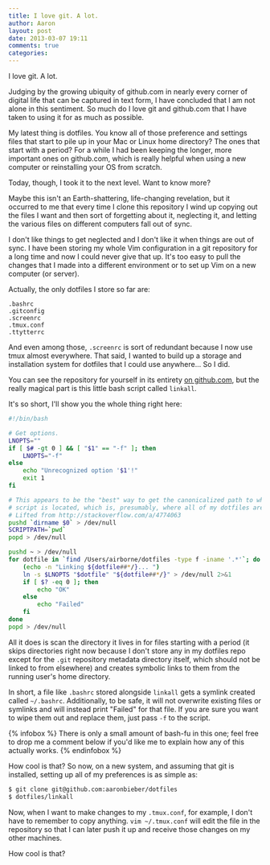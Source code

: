 ```yaml
---
title: I love git. A lot.
author: Aaron
layout: post
date: 2013-03-07 19:11
comments: true
categories: 
---
```

I love git. A lot.

Judging by the growing ubiquity of github.com in nearly every corner of 
digital life that can be captured in text form, I have concluded that I am not 
alone in this sentiment. So much do I love git and github.com that I have 
taken to using it for as much as possible.

My latest thing is dotfiles. You know all of those preference and settings 
files that start to pile up in your Mac or Linux home directory? The ones that 
start with a period? For a while I had been keeping the longer, more important 
ones on github.com, which is really helpful when using a new computer or 
reinstalling your OS from scratch.

Today, though, I took it to the next level. Want to know more?<!--more-->

Maybe this isn't an Earth-shattering, life-changing revelation, but it 
occurred to me that every time I clone this repository I wind up copying out 
the files I want and then sort of forgetting about it, neglecting it, and 
letting the various files on different computers fall out of sync.

I don't like things to get neglected and I don't like it when things are out 
of sync. I have been storing my whole Vim configuration in a git repository 
for a long time and now I could never give that up. It's too easy to pull the 
changes that I made into a different environment or to set up Vim on a new 
computer (or server).

Actually, the only dotfiles I store so far are:

```
.bashrc
.gitconfig
.screenrc
.tmux.conf
.ttytterrc
```

And even among those, `.screenrc` is sort of redundant because I now use tmux 
almost everywhere. That said, I wanted to build up a storage and installation 
system for dotfiles that I could use anywhere... So I did.

You can see the repository for yourself in its entirety [on github.com][1], 
but the really magical part is this little bash script called `linkall`.

[1]: http://github.com/aaronbieber/dotfiles

It's so short, I'll show you the whole thing right here:

``` bash
#!/bin/bash

# Get options.
LNOPTS=""
if [ $# -gt 0 ] && [ "$1" == "-f" ]; then
	LNOPTS="-f"
else
	echo "Unrecognized option '$1'!"
	exit 1
fi

# This appears to be the "best" way to get the canonicalized path to where this 
# script is located, which is, presumably, where all of my dotfiles are.
# Lifted from http://stackoverflow.com/a/4774063
pushd `dirname $0` > /dev/null
SCRIPTPATH=`pwd`
popd > /dev/null

pushd ~ > /dev/null
for dotfile in `find /Users/airborne/dotfiles -type f -iname '.*'`; do
	(echo -n "Linking ${dotfile##*/}... ")
	ln -s $LNOPTS "$dotfile" "${dotfile##*/}" > /dev/null 2>&1
	if [ $? -eq 0 ]; then
		echo "OK"
	else
		echo "Failed"
	fi
done
popd > /dev/null
```

All it does is scan the directory it lives in for files starting with a period 
(it skips directories right now because I don't store any in my dotfiles repo 
except for the `.git` repository metadata directory itself, which should not 
be linked to from elsewhere) and creates symbolic links to them from the 
running user's home directory.

In short, a file like `.bashrc` stored alongside `linkall` gets a symlink 
created called `~/.bashrc`. Additionally, to be safe, it will not overwrite 
existing files or symlinks and will instead print "Failed" for that file. If 
you are sure you want to wipe them out and replace them, just pass `-f` to the 
script.

{% infobox %}
There is only a small amount of bash-fu in this one; feel free to drop me a 
comment below if you'd like me to explain how any of this actually works.
{% endinfobox %}

How cool is that? So now, on a new system, and assuming that git is installed, 
setting up all of my preferences is as simple as:

``` bash
$ git clone git@github.com:aaronbieber/dotfiles
$ dotfiles/linkall
```

Now, when I want to make changes to my `.tmux.conf`, for example, I don't have 
to remember to copy anything. `vim ~/.tmux.conf` will edit the file in the 
repository so that I can later push it up and receive those changes on my 
other machines.

How cool is that?
